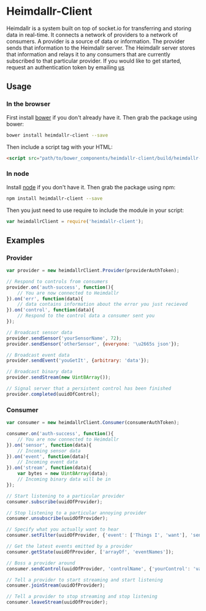 # Heimdallr-Client
Heimdallr is a system built on top of socket.io for transferring and storing data in real-time. It connects a network of providers to a network of consumers. A provider is a source of data or information. The provider sends that information to the Heimdallr server. The Heimdallr server stores that information and relays it to any consumers that are currently subscribed to that particular provider. If you would like to get started, request an authentication token by emailing [us](mailto:heimdallr@elementrobot.com)

## Usage
### In the browser
First install [bower](http://bower.io/) if you don't already have it. Then grab the package using bower:

```bash
bower install heimdallr-client --save
```

Then include a script tag with your HTML:

```html
<script src="path/to/bower_components/heimdallr-client/build/heimdallr-client.min.js"></script>
```

### In node
Install [node](http://nodejs.org/) if you don't have it. Then grab the package using npm:

```bash
npm install heimdallr-client --save
```

Then you just need to use require to include the module in your script:

```javascript
var heimdallrClient = require('heimdallr-client');
```

## Examples
### Provider

```javascript
var provider = new heimdallrClient.Provider(providerAuthToken);

// Respond to controls from consumers
provider.on('auth-success', function(){
    // You are now connected to Heimdallr
}).on('err', function(data){
    // data contains information about the error you just recieved
}).on('control', function(data){
    // Respond to the control data a consumer sent you
});

// Broadcast sensor data
provider.sendSensor('yourSensorName', 72);
provider.sendSensor('otherSensor', {everyone: '\u2665s json'});

// Broadcast event data 
provider.sendEvent('youGetIt', {arbitrary: 'data'});

// Broadcast binary data
provider.sendStream(new Uint8Array());

// Signal server that a persistent control has been finished
provider.completed(uuidOfControl);
```

### Consumer

```javascript
var consumer = new heimdallrClient.Consumer(consumerAuthToken);

consumer.on('auth-success', function(){
    // You are now connected to Heimdallr
}).on('sensor', function(data){
    // Incoming sensor data
}).on('event', function(data){
    // Incoming event data
}).on('stream', function(data){
    var bytes = new Uint8Array(data);
    // Incoming binary data will be in 
});

// Start listening to a particular provider
consumer.subscribe(uuidOfProvider);

// Stop listening to a particular annoying provider
consumer.unsubscribe(uuidOfProvider);

// Specify what you actually want to hear
consumer.setFilter(uuidOfProvider, {'event': ['Things I', 'want'], 'sensor': ['to', 'hear']});

// Get the latest events emitted by a provider
consumer.getState(uuidOfProvider, ['arrayOf', 'eventNames']);

// Boss a provider around
consumer.sendControl(uuidOfProvider, 'controlName', {'yourControl': 'value'});

// Tell a provider to start streaming and start listening
consumer.joinStream(uuidOfProvider);

// Tell a provider to stop streaming and stop listening
consumer.leaveStream(uuidOfProvider);
```






